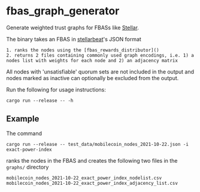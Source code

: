 # fbas_graph_generator

Generate weighted trust graphs for FBASs like [Stellar](https://www.stellar.org/).

The binary takes an FBAS in [stellarbeat](https://stellarbeat.io/)'s JSON format

    1. ranks the nodes using the [fbas_rewards_distributor]()
    2. returns 2 files containing commonly used graph encodings, i.e. 1) a nodes list with weights for each node and 2) an adjacency matrix

All nodes with 'unsatisfiable' quorum sets are not included in the output and nodes marked as inactive can optionally be excluded from the output.

Run the following for usage instructions:

```
cargo run --release -- -h
```

## Example

The command

```
cargo run --release -- test_data/mobilecoin_nodes_2021-10-22.json -i exact-power-index
```

ranks the nodes in the FBAS and creates the following two files in the `graphs/` directory

```
mobilecoin_nodes_2021-10-22_exact_power_index_nodelist.csv
mobilecoin_nodes_2021-10-22_exact_power_index_adjacency_list.csv

```
